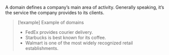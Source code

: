 A domain defines a company’s main area of activity. Generally speaking, it’s the service the company provides to its clients. 

> [!example] Example of domains
> - FedEx provides courier delivery.
> - Starbucks is best known for its coffee.
> - Walmart is one of the most widely recognized retail establishments.

